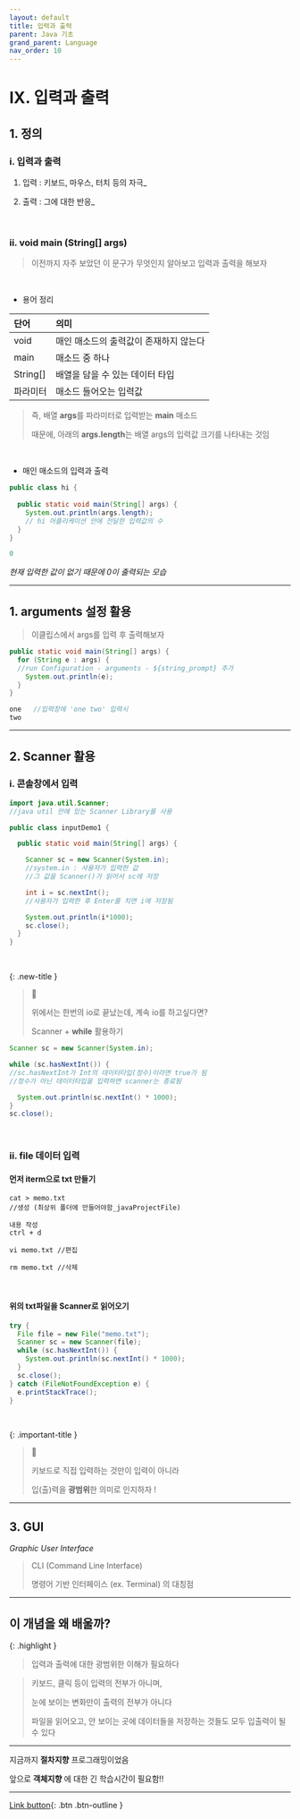 ```yaml
---
layout: default
title: 입력과 출력
parent: Java 기초
grand_parent: Language
nav_order: 10
---
```


# IX. 입력과 출력

## 1. 정의

### i. 입력과 출력

1. 입력 : 키보드, 마우스, 터치 등의 자극_

2. 출력 : 그에 대한 반응_

<br/>

### ii. void main (String[] args)

> 이전까지 자주 보았던 이 문구가 무엇인지 알아보고 입력과 출력을 해보자

<br/>

- 용어 정리

| 단어          | 의미                            |
|:-------------|:-------------------------------|
| void         | 매인 매소드의 출력값이 존재하지 않는다  |
| main         | 매소드 중 하나                    |
| String[]     | 배열을 담을 수 있는 데이터 타입       |
| 파라미터       | 매소드 들어오는 입력값               | 

> 즉, 배열 **args**를 파라미터로 입력받는 **main** 매소드
>
> 때문에, 아래의 **args.length**는 배열 args의 입력값 크기를 나타내는 것임

<br/>

- 매인 매소드의 입력과 출력

```java
public class hi {
	
  public static void main(String[] args) {
    System.out.println(args.length); 
    // hi 어플리케이션 안에 전달한 입력값의 수
  }
}
```

```java
0
```

_현재 입력한 값이 없기 때문에 0이 출력되는 모습_

---

## 1. arguments 설정 활용

> 이클립스에서 args를 입력 후 출력해보자

```java
public static void main(String[] args) {
  for (String e : args) {       
  //run Configuration - arguments - ${string_prompt} 추가
    System.out.println(e);
  }
}
```

```java
one   //입력창에 'one two' 입력시
two
```

---

## 2. Scanner 활용

### i. 콘솔창에서 입력

```java
import java.util.Scanner;
//java util 안에 있는 Scanner Library를 사용

public class inputDemo1 {

  public static void main(String[] args) {

    Scanner sc = new Scanner(System.in);
    //system.in : 사용자가 입력한 값
    //그 값을 Scanner()가 읽어서 sc에 저장

    int i = sc.nextInt();
    //사용자가 입력한 후 Enter를 치면 i에 저장됨

    System.out.println(i*1000);
    sc.close();
  }
}
```

<br/>

{: .new-title }
> 🧐
>
> 위에서는 한번의 io로 끝났는데, 계속 io를 하고싶다면?
>
> Scanner + **while** 활용하기

```java
Scanner sc = new Scanner(System.in);

while (sc.hasNextInt()) {
//sc.hasNextInt가 Int의 데이터타입(정수)이라면 true가 됨
//정수가 아닌 데이터타입을 입력하면 scanner는 종료됨

  System.out.println(sc.nextInt() * 1000);
}
sc.close();
```

<br/>

### ii. file 데이터 입력

#### **먼저 iterm으로 txt 만들기**

```
cat > memo.txt
//생성 (최상위 폴더에 만들어야함_javaProjectFile)

내용 작성
ctrl + d

vi memo.txt //편집

rm memo.txt //삭제
```

<br/>

#### **위의 txt파일을 Scanner로 읽어오기**

```java
try {
  File file = new File("memo.txt");
  Scanner sc = new Scanner(file);
  while (sc.hasNextInt()) {
    System.out.println(sc.nextInt() * 1000);
  }
  sc.close();
} catch (FileNotFoundException e) {
  e.printStackTrace();
}
```

<br/>

{: .important-title }
> 🐷
>
> 키보드로 직접 입력하는 것만이 입력이 아니라
>
> 입(출)력을 **광범위**한 의미로 인지하자 !

---

## 3. GUI
_Graphic User Interface_

> CLI (Command Line Interface)
>
> 명령어 기반 인터페이스 (ex. Terminal) 의 대칭점

---

## **이 개념을 왜 배울까?**

{: .highlight }
> 입력과 출력에 대한 광범위한 이해가 필요하다

> 키보드, 클릭 등이 입력의 전부가 아니며,
>
> 눈에 보이는 변화만이 출력의 전부가 아니다
>
> 파일을 읽어오고, 안 보이는 곳에 데이터들을 저장하는 것들도 모두 입출력이 될 수 있다

---

지금까지 **절차지향** 프로그래밍이었음

앞으로 **객체지향** 에 대한 긴 학습시간이 필요함!!

---

[Link button](https://opentutorials.org/course/1223/5575){: .btn .btn-outline }
